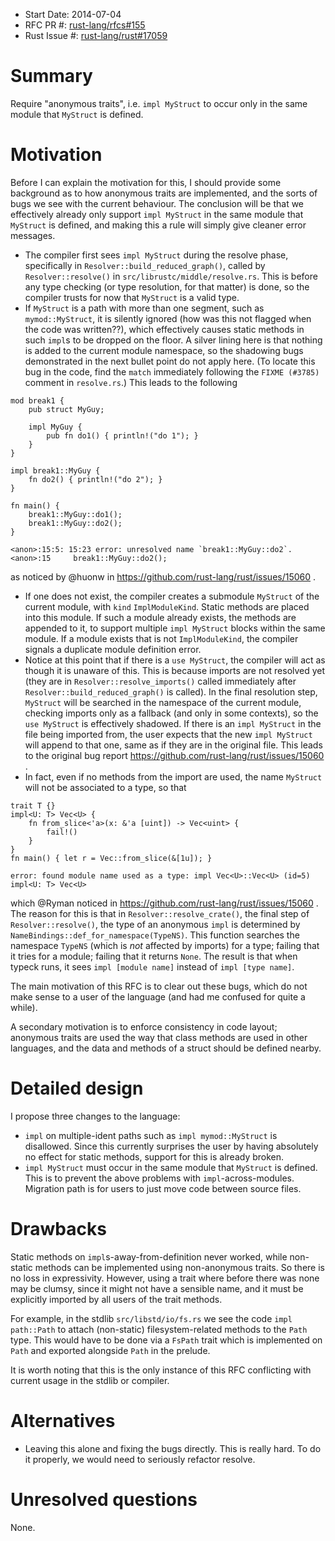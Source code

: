 - Start Date: 2014-07-04
- RFC PR #: [rust-lang/rfcs#155](https://github.com/rust-lang/rfcs/pull/155)
- Rust Issue #: [rust-lang/rust#17059](https://github.com/rust-lang/rust/issues/17059)

# Summary

Require "anonymous traits", i.e. `impl MyStruct` to occur only in the same module that `MyStruct` is defined.

# Motivation

Before I can explain the motivation for this, I should provide some background
as to how anonymous traits are implemented, and the sorts of bugs we see with
the current behaviour. The conclusion will be that we effectively already only
support `impl MyStruct` in the same module that `MyStruct` is defined, and
making this a rule will simply give cleaner error messages.

- The compiler first sees `impl MyStruct` during the resolve phase, specifically
  in `Resolver::build_reduced_graph()`, called by `Resolver::resolve()` in
  `src/librustc/middle/resolve.rs`. This is before any type checking (or type
  resolution, for that matter) is done, so the compiler trusts for now that
  `MyStruct` is a valid type.
- If `MyStruct` is a path with more than one segment, such as `mymod::MyStruct`,
  it is silently ignored (how was this not flagged when the code was written??),
  which effectively causes static methods in such `impl`s to be dropped on the
  floor. A silver lining here is that nothing is added to the current module
  namespace, so the shadowing bugs demonstrated in the next bullet point do not
  apply here. (To locate this bug in the code, find the `match` immediately following
  the `FIXME (#3785)` comment in `resolve.rs`.) This leads to the following
````
mod break1 {
    pub struct MyGuy;

    impl MyGuy {
        pub fn do1() { println!("do 1"); }
    }
}

impl break1::MyGuy {
    fn do2() { println!("do 2"); }
}

fn main() {
    break1::MyGuy::do1();
    break1::MyGuy::do2();
}
````
````
<anon>:15:5: 15:23 error: unresolved name `break1::MyGuy::do2`.
<anon>:15     break1::MyGuy::do2();
````
  as noticed by @huonw in https://github.com/rust-lang/rust/issues/15060 .
- If one does not exist, the compiler creates a submodule `MyStruct` of the
  current module, with `kind` `ImplModuleKind`. Static methods are placed into
  this module. If such a module already exists, the methods are appended to it,
  to support multiple `impl MyStruct` blocks within the same module. If a module
  exists that is not `ImplModuleKind`, the compiler signals a duplicate module
  definition error.
- Notice at this point that if there is a `use MyStruct`, the compiler will act
  as though it is unaware of this. This is because imports are not resolved yet
  (they are in `Resolver::resolve_imports()` called immediately after
  `Resolver::build_reduced_graph()` is called). In the final resolution step,
  `MyStruct` will be searched in the namespace of the current module, checking
  imports only as a fallback (and only in some contexts), so the `use MyStruct` is
  effectively shadowed. If there is an `impl MyStruct` in the file being imported
  from, the user expects that the new `impl MyStruct` will append to that one,
  same as if they are in the original file. This leads to the original bug report
  https://github.com/rust-lang/rust/issues/15060 .
- In fact, even if no methods from the import are used, the name `MyStruct` will
  not be associated to a type, so that
````
trait T {}
impl<U: T> Vec<U> {
    fn from_slice<'a>(x: &'a [uint]) -> Vec<uint> {
        fail!()
    }
}
fn main() { let r = Vec::from_slice(&[1u]); }
````
````
error: found module name used as a type: impl Vec<U>::Vec<U> (id=5)
impl<U: T> Vec<U>
````
  which @Ryman noticed in https://github.com/rust-lang/rust/issues/15060 . The
  reason for this is that in `Resolver::resolve_crate()`, the final step of
  `Resolver::resolve()`, the type of an anonymous `impl` is determined by
  `NameBindings::def_for_namespace(TypeNS)`. This function searches the namespace
  `TypeNS` (which is <i>not</i> affected by imports) for a type; failing that it
  tries for a module; failing that it returns `None`. The result is that when
  typeck runs, it sees `impl [module name]` instead of `impl [type name]`.
  

The main motivation of this RFC is to clear out these bugs, which do not make
sense to a user of the language (and had me confused for quite a while).

A secondary motivation is to enforce consistency in code layout; anonymous traits
are used the way that class methods are used in other languages, and the data
and methods of a struct should be defined nearby.

# Detailed design

I propose three changes to the language:

- `impl` on multiple-ident paths such as `impl mymod::MyStruct` is disallowed.
  Since this currently surprises the user by having absolutely no effect for
  static methods, support for this is already broken.
- `impl MyStruct` must occur in the same module that `MyStruct` is defined.
  This is to prevent the above problems with `impl`-across-modules.
  Migration path is for users to just move code between source files.

# Drawbacks

Static methods on `impl`s-away-from-definition never worked, while non-static
methods can be implemented using non-anonymous traits. So there is no loss in
expressivity. However, using a trait where before there was none may be clumsy,
since it might not have a sensible name, and it must be explicitly imported by
all users of the trait methods.

For example, in the stdlib `src/libstd/io/fs.rs` we see the code `impl path::Path`
to attach (non-static) filesystem-related methods to the `Path` type. This would
have to be done via a `FsPath` trait which is implemented on `Path` and exported
alongside `Path` in the prelude.

It is worth noting that this is the only instance of this RFC conflicting with
current usage in the stdlib or compiler.

# Alternatives

- Leaving this alone and fixing the bugs directly. This is really hard. To do it
  properly, we would need to seriously refactor resolve.

# Unresolved questions

None.




